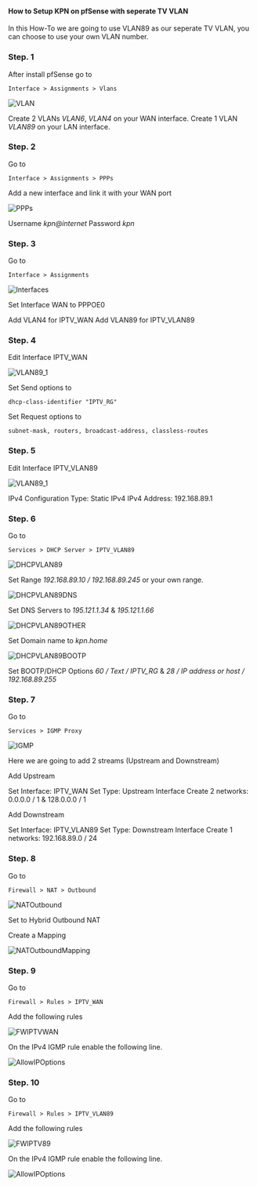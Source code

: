 #### How to Setup KPN on pfSense with seperate TV VLAN

In this How-To we are going to use VLAN89 as our seperate TV VLAN, you can choose to use your own VLAN number.

### Step. 1

After install pfSense go to

```
Interface > Assignments > Vlans
```

![VLAN](images/pfsense-with-vlan/InterfaceVlans.png)

Create 2 VLANs *VLAN6*, *VLAN4* on your WAN interface.
Create 1 VLAN *VLAN89* on your LAN interface.

### Step. 2

Go to

```
Interface > Assignments > PPPs
```

Add a new interface and link it with your WAN port

![PPPs](images/pfsense-with-vlan/PPP.png)

Username *kpn@internet*
Password *kpn*

### Step. 3

Go to 

```
Interface > Assignments 
```

![Interfaces](images/pfsense-with-vlan/Interfaces.png)

Set Interface WAN to PPPOE0

Add VLAN4 for IPTV_WAN
Add VLAN89 for IPTV_VLAN89 

### Step. 4

Edit Interface IPTV_WAN

![VLAN89_1](images/pfsense-with-vlan/LeaseRequirementsAndRequests.png)

Set Send options to 
```
dhcp-class-identifier "IPTV_RG"
```

Set Request options to
```
subnet-mask, routers, broadcast-address, classless-routes
```

### Step. 5

Edit Interface IPTV_VLAN89

![VLAN89_1](images/pfsense-with-vlan/InterfaceVlanIPTV.png)

IPv4 Configuration Type: Static IPv4
IPv4 Address: 192.168.89.1

### Step. 6

Go to

```
Services > DHCP Server > IPTV_VLAN89
```

![DHCPVLAN89](images/pfsense-with-vlan/DHCPIPTVVLAN.png)

Set Range *192.168.89.10 / 192.168.89.245* or your own range.

![DHCPVLAN89DNS](images/pfsense-with-vlan/DHCPIPTVVLANDNS.png)

Set DNS Servers to *195.121.1.34* & *195.121.1.66*

![DHCPVLAN89OTHER](images/pfsense-with-vlan/DHCPIPTVVLANOTHER.png)

Set Domain name to *kpn.home*

![DHCPVLAN89BOOTP](images/pfsense-with-vlan/DHCPIPTVVLANBOOTP.png)

Set BOOTP/DHCP Options *60 / Text / IPTV_RG* & *28 / IP address or host / 192.168.89.255*

### Step. 7

Go to

```
Services > IGMP Proxy
```

![IGMP](images/pfsense-with-vlan/IGMP.png)

Here we are going to add 2 streams (Upstream and Downstream)

Add Upstream 

Set Interface: IPTV_WAN
Set Type: Upstream Interface
Create 2 networks: 0.0.0.0 / 1 & 128.0.0.0 / 1

Add Downstream

Set Interface: IPTV_VLAN89
Set Type: Downstream Interface
Create 1 networks: 192.168.89.0 / 24

### Step. 8

Go to

```
Firewall > NAT > Outbound
```

![NATOutbound](images/pfsense-with-vlan/NATOutbound.png)

Set to Hybrid Outbound NAT

Create a Mapping

![NATOutboundMapping](images/pfsense-with-vlan/NATOutboundMappings.png)

### Step. 9

Go to

```
Firewall > Rules > IPTV_WAN
```

Add the following rules

![FWIPTVWAN](images/pfsense-with-vlan/FWIPTVWAN.png)

On the IPv4 IGMP rule enable the following line.

![AllowIPOptions](images/pfsense-with-vlan/AllowIPOptions.png)

### Step. 10

Go to

```
Firewall > Rules > IPTV_VLAN89
```

Add the following rules

![FWIPTV89](images/pfsense-with-vlan/FWIPTVVLAN.png)

On the IPv4 IGMP rule enable the following line.

![AllowIPOptions](images/pfsense-with-vlan/AllowIPOptions.png)